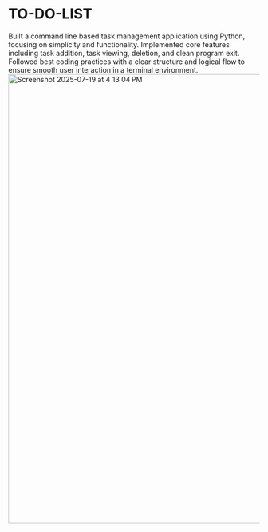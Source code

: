 # TO-DO-LIST
Built a command line based task management application using Python, focusing on simplicity and functionality.
Implemented core features including task addition, task viewing, deletion, and clean program exit.
Followed best coding practices with a clear structure and logical flow to ensure smooth user interaction in a terminal environment.
<img width="1440" height="900" alt="Screenshot 2025-07-19 at 4 13 04 PM" src="https://github.com/user-attachments/assets/2eefa58d-0366-45ed-b8a6-53d1b6fb8945" />
